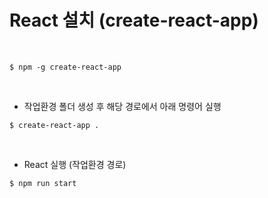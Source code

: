 # React 설치 (create-react-app)
</br>

```
$ npm -g create-react-app
```
</br>

* 작업환경 폴더 생성 후 해당 경로에서 아래 명령어 실행
```
$ create-react-app .
```
</br>

* React 실행 (작업환경 경로)
```
$ npm run start
```
